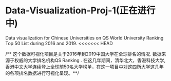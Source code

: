 # Data-Visualization-Proj-1(正在进行中)
Data visualization for Chinese Universities on QS World University Ranking Top 50 List during 2016 and 2019.
<<<<<<< HEAD

/** 这个数据可视化项目是关于2016年到2019中国大学在全球排名的情况. 数据来源于权威的大学排名机构QS Ranking .
在这几年期间，清华北大，香港科技大学, 香港中文大学连续登上全球前50名大学榜单，在这一项目中对这四所大学这几年的各项排名数据进行可视化呈现。**/
